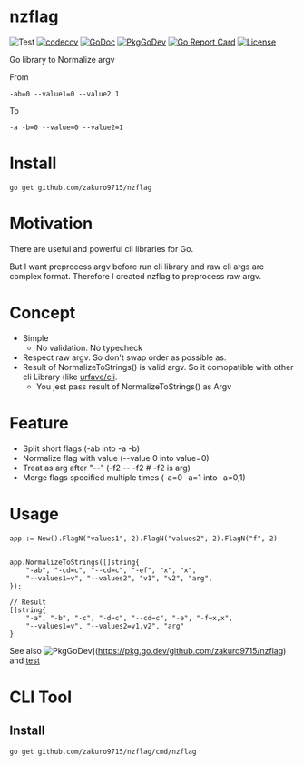 # nzflag


![Test](https://github.com/zakuro9715/nzflag/workflows/Test/badge.svg)
[![codecov](https://codecov.io/gh/zakuro9715/nzflag/branch/main/graph/badge.svg?token=K937ZYFF9Z)](https://codecov.io/gh/zakuro9715/nzflag)
[![GoDoc](https://godoc.org/github.com/zakuro9715/nzflag?status.svg)](http://godoc.org/github.com/zakuro9715/nzflag)
[![PkgGoDev](https://pkg.go.dev/badge/github.com/zakuro9715/nzflag)](https://pkg.go.dev/github.com/zakuro9715/nzflag)
[![Go Report Card](https://goreportcard.com/badge/github.com/zakuro9715/nzflag)](https://goreportcard.com/report/github.com/zakuro9715/nzflag)
[![License](https://img.shields.io/badge/License-Apache%202.0-blue.svg)](https://opensource.org/licenses/Apache-2.0)

Go library to Normalize argv

From
```
-ab=0 --value1=0 --value2 1
```

To
```
-a -b=0 --value=0 --value2=1
```


# Install

```
go get github.com/zakuro9715/nzflag
```

# Motivation

There are useful and powerful cli libraries for Go.

But I want preprocess argv before run cli library and raw cli args are complex format.
Therefore I created nzflag to preprocess raw argv.

# Concept

- Simple
  - No validation. No typecheck
- Respect raw argv. So don't swap order as possible as.
- Result of NormalizeToStrings() is valid argv. So it comopatible with other cli Library (like [urfave/cli](https://github.com/urfave/cli]).
   - You jest pass result of NormalizeToStrings() as Argv

# Feature

- Split short flags (-ab into -a -b)
- Normalize flag with value (--value 0 into value=0)
- Treat as arg after "--" (-f2 -- -f2 # -f2 is arg)
- Merge flags specified multiple times (-a=0 -a=1 into -a=0,1)

# Usage

```input
app := New().FlagN("values1", 2).FlagN("values2", 2).FlagN("f", 2)


app.NormalizeToStrings([]string{
	"-ab", "-cd=c", "--cd=c", "-ef", "x", "x",
   	"--values1=v", "--values2", "v1", "v2", "arg",
});

// Result
[]string{
	"-a", "-b", "-c", "-d=c", "--cd=c", "-e", "-f=x,x",
   	"--values1=v", "--values2=v1,v2", "arg"
}
```

See also ![PkgGoDev](https://pkg.go.dev/badge/github.com/zakuro9715/nzflag)](https://pkg.go.dev/github.com/zakuro9715/nzflag) and [test](normalize_test.go)

# CLI Tool

## Install

```
go get github.com/zakuro9715/nzflag/cmd/nzflag
```
